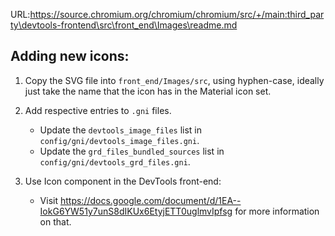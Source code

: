 URL:https://source.chromium.org/chromium/chromium/src/+/main:third_party\devtools-frontend\src\front_end\Images\readme.md
## Adding new icons:

1. Copy the SVG file into `front_end/Images/src`, using hyphen-case,
   ideally just take the name that the icon has in the Material
   icon set.

2. Add respective entries to `.gni` files.
   - Update the `devtools_image_files` list in `config/gni/devtools_image_files.gni`.
   - Update the `grd_files_bundled_sources` list in `config/gni/devtools_grd_files.gni`.

3. Use Icon component in the DevTools front-end:
   - Visit https://docs.google.com/document/d/1EA--IokG6YW51y7unS8dIKUx6EtyjETT0uglmvIpfsg for more information on that.
